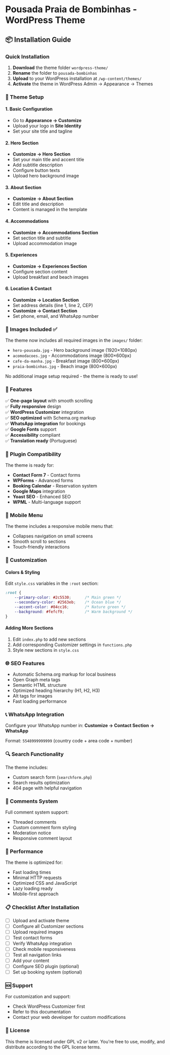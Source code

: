 # Pousada Praia de Bombinhas - WordPress Theme

## 📦 Installation Guide

### Quick Installation

1. **Download** the theme folder `wordpress-theme/`
2. **Rename** the folder to `pousada-bombinhas`
3. **Upload** to your WordPress installation at `/wp-content/themes/`
4. **Activate** the theme in WordPress Admin → Appearance → Themes

### 🎨 Theme Setup

#### 1. Basic Configuration
- Go to **Appearance → Customize**
- Upload your logo in **Site Identity**
- Set your site title and tagline

#### 2. Hero Section
- **Customize → Hero Section**
- Set your main title and accent title
- Add subtitle description
- Configure button texts
- Upload hero background image

#### 3. About Section
- **Customize → About Section**
- Edit title and description
- Content is managed in the template

#### 4. Accommodations
- **Customize → Accommodations Section**
- Set section title and subtitle
- Upload accommodation image

#### 5. Experiences
- **Customize → Experiences Section**  
- Configure section content
- Upload breakfast and beach images

#### 6. Location & Contact
- **Customize → Location Section**
- Set address details (line 1, line 2, CEP)
- **Customize → Contact Section**
- Set phone, email, and WhatsApp number

### 📁 Images Included ✅

The theme now includes all required images in the `images/` folder:

- `hero-pousada.jpg` - Hero background image (1920×1080px)
- `acomodacoes.jpg` - Accommodations image (800×600px)  
- `cafe-da-manha.jpg` - Breakfast image (800×600px)
- `praia-bombinhas.jpg` - Beach image (800×600px)

No additional image setup required - the theme is ready to use!

### 🎯 Features

✅ **One-page layout** with smooth scrolling  
✅ **Fully responsive** design  
✅ **WordPress Customizer** integration  
✅ **SEO optimized** with Schema.org markup  
✅ **WhatsApp integration** for bookings  
✅ **Google Fonts** support  
✅ **Accessibility** compliant  
✅ **Translation ready** (Portuguese)  

### 🔧 Plugin Compatibility

The theme is ready for:
- **Contact Form 7** - Contact forms
- **WPForms** - Advanced forms  
- **Booking Calendar** - Reservation system
- **Google Maps** integration
- **Yoast SEO** - Enhanced SEO
- **WPML** - Multi-language support

### 📱 Mobile Menu

The theme includes a responsive mobile menu that:
- Collapses navigation on small screens
- Smooth scroll to sections
- Touch-friendly interactions

### 🎨 Customization

#### Colors & Styling
Edit `style.css` variables in the `:root` section:
```css
:root {
    --primary-color: #2c5530;      /* Main green */
    --secondary-color: #2563eb;    /* Ocean blue */
    --accent-color: #84cc16;       /* Nature green */
    --background: #fefcf9;         /* Warm background */
}
```

#### Adding More Sections
1. Edit `index.php` to add new sections
2. Add corresponding Customizer settings in `functions.php`
3. Style new sections in `style.css`

### 🌐 SEO Features

- Automatic Schema.org markup for local business
- Open Graph meta tags
- Semantic HTML structure
- Optimized heading hierarchy (H1, H2, H3)
- Alt tags for images
- Fast loading performance

### 📞 WhatsApp Integration

Configure your WhatsApp number in:
**Customize → Contact Section → WhatsApp**

Format: `5548999999999` (country code + area code + number)

### 🔍 Search Functionality

The theme includes:
- Custom search form (`searchform.php`)
- Search results optimization
- 404 page with helpful navigation

### 💬 Comments System

Full comment system support:
- Threaded comments
- Custom comment form styling  
- Moderation notice
- Responsive comment layout

### 🚀 Performance

The theme is optimized for:
- Fast loading times
- Minimal HTTP requests
- Optimized CSS and JavaScript
- Lazy loading ready
- Mobile-first approach

### 📋 Checklist After Installation

- [ ] Upload and activate theme
- [ ] Configure all Customizer sections
- [ ] Upload required images
- [ ] Test contact forms
- [ ] Verify WhatsApp integration  
- [ ] Check mobile responsiveness
- [ ] Test all navigation links
- [ ] Add your content
- [ ] Configure SEO plugin (optional)
- [ ] Set up booking system (optional)

### 🆘 Support

For customization and support:
- Check WordPress Customizer first
- Refer to this documentation
- Contact your web developer for custom modifications

### 📝 License

This theme is licensed under GPL v2 or later. You're free to use, modify, and distribute according to the GPL license terms.
